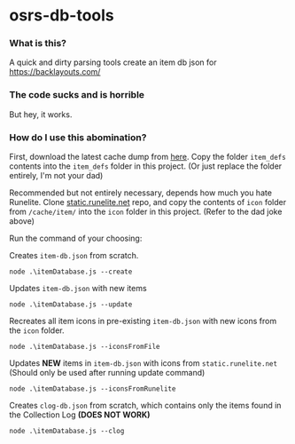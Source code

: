 # osrs-db-tools

### What is this?

A quick and dirty parsing tools create an item db json for https://backlayouts.com/

### The code sucks and is horrible

But hey, it works.

### How do I use this abomination?

First, download the latest cache dump from [here](https://github.com/abextm/osrs-cache/releases). Copy the folder `item_defs` contents into the `item_defs` folder in this project. (Or just replace the folder entirely, I'm not your dad)

Recommended but not entirely necessary, depends how much you hate Runelite. Clone [static.runelite.net](https://github.com/runelite/static.runelite.net) repo, and copy the contents of `icon` folder from `/cache/item/` into the `icon` folder in this project. (Refer to the dad joke above)

Run the command of your choosing:

Creates `item-db.json` from scratch.

```
node .\itemDatabase.js --create
```

Updates `item-db.json` with new items

```
node .\itemDatabase.js --update
```

Recreates all item icons in pre-existing `item-db.json` with new icons from the `icon` folder.

```
node .\itemDatabase.js --iconsFromFile
```

Updates **NEW** items in `item-db.json` with icons from `static.runelite.net` (Should only be used after running update command)

```
node .\itemDatabase.js --iconsFromRunelite
```

Creates `clog-db.json` from scratch, which contains only the items found in the Collection Log **(DOES NOT WORK)**

```
node .\itemDatabase.js --clog
```
